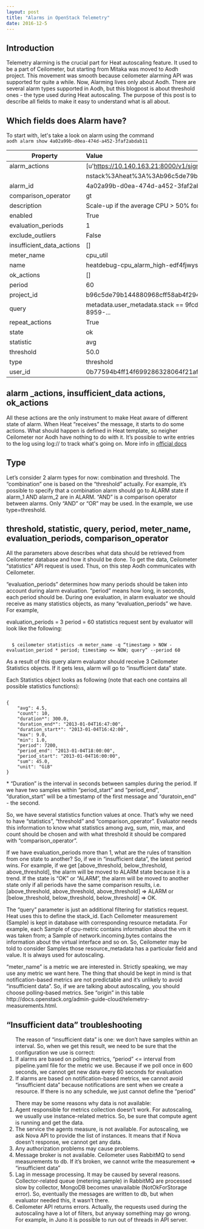 ```yaml
---
layout: post
title: "Alarms in OpenStack Telemetry"
date: 2016-12-5
---
```


<h2> Introduction </h2>
Telemetry alarming is the crucial part for Heat autoscaling feature. It used to be a part of Ceilometer,
but starting from Mitaka was moved to Aodh project. This movement was smooth because ceilometer alarming 
API was supported for quite a while. Now, Alarming lives only about Aodh. There are several alarm types supported 
in Aodh, but this blogpost is about threshold ones - the type used during Heat autoscaling. The purpose of this post 
is to describe all fields to make it easy to understand what is all about.

<h2> Which fields does Alarm have? </h2>
To start with, let's take a look on alarm using the command
<code>
aodh alarm show 4a02a99b-d0ea-474d-a452-3faf2abdab11
</code>

| Property                  | Value                                             |
|---------------------------|:--------------------------------------------------|
| alarm_actions             | [u'https://10.140.163.21:8000/v1/signal/arn%3Aope |
|                           |  nstack%3Aheat%3A%3Ab96c5de79b1448......]         |
| alarm_id                  | 4a02a99b-d0ea-474d-a452-3faf2abdab11              |
| comparison_operator       | gt                                                |
| description               | Scale-up if the average CPU > 50% for 1 minute    |
| enabled                   | True                                              |
| evaluation_periods        | 1                                                 |
| exclude_outliers          | False                                             |
| insufficient_data_actions | []                                                |
| meter_name                | cpu_util                                          |
| name                      | heatdebug-cpu_alarm_high-edf4fjwysz37             |
| ok_actions                | []                                                |
| period                    | 60                                                |
| project_id                | b96c5de79b144880968cff58ab4f294e                  |
| query                     | metadata.user_metadata.stack == 9fcd1986-8959-... |
| repeat_actions            | True                                              |
| state                     | ok                                                |
| statistic                 | avg                                               |
| threshold                 | 50.0                                              |
| type                      | threshold                                         |
| user_id                   | 0b77594b4ff14f699286328064f21aff                  |



<h2> alarm _actions, insufficient_data actions, ok_actions </h2>
         
<p> All these actions are the only instrument to make Heat aware of different state of alarm. When Heat “receives” the message, it starts to do some actions. What should happen is defined in Heat template, so neigher Ceilometer nor Aodh have nothing to do with it. It’s possible to write entries to the log using log:// to track what's going on.
  More info in <a href="https://wiki.openstack.org/wiki/Ceilometer/Alerting#Alarm_Action_Endpoint_definition" title="Search">official docs</a> 
 </p>


<h2> Type </h2>

<p> Let’s consider 2 alarm types for now: combination and threshold. The “combination” one is based on the “threshold” actually.  For example, it’s possible to specify that a combination alarm should go to ALARM state if alarm_1 AND alarm_2 are in ALARM. “AND” is a comparison operator between alarms. Only “AND” or “OR” may be used. 
    In the example, we use type=threshold. 
 </p>

<h2> threshold, statistic, query, period, meter_name, evaluation_periods, comparison_operator </h2>
<p> All the parameters above describes what data should be retrieved from Ceilometer database and how it should be done. To get the data, Ceilometer “statistics” API request is used. Thus, on this step Aodh communicates with Ceilometer. 
</p>
<p>
“evaluation_periods” determines how many periods should be taken into account during alarm evaluation. “period” means how long, in seconds, each period should be. During one evaluation, in alarm evaluator we should receive as many statistics objects, as many  “evaluation_periods” we have. For example, 
</p>

<p>
evaluation_periods = 3
period = 60
statistics request sent by evaluator will look like the following: 
</p>
<code>
  $ ceilometer statistics -m meter_name -q “timestamp > NOW - evaluation_period * period; timestamp <= NOW; query” --period 60
</code>
<p>
As a result of this query alarm evaluator should receive 3 Ceilometer Statistics objects. If it gets less, alarm will go to “insufficient data” state.
</p>

<p>Each Statistics object looks as following (note that each one contains all possible statistics functions): </p>

<code>
{
    "avg": 4.5,
    "count": 10,
    "duration*": 300.0,
    "duration_end*": "2013-01-04T16:47:00",
    "duration_start*": "2013-01-04T16:42:00",
    "max": 9.0,
    "min": 1.0,
    "period": 7200,                                 
    "period_end": "2013-01-04T18:00:00",
    "period_start": "2013-01-04T16:00:00",
    "sum": 45.0,
    "unit": "GiB"
}
</code>
<p>
* “Duration” is the interval in seconds between samples during the period. If we have two samples within “period_start” and “period_end”, “duration_start” will be a timestamp of the first message and “duratoin_end” - the second.
</p>
<p>
So, we have several statistics function values at once. That’s why we need to have “statistics”, “threshold” and “comparison_operator”. Evaluator needs this information to know what statistics among avg, sum, min, max, and count should be chosen and with what threshold it should be compared with “comparison_operator”. 
</p>
<p>
If we have evaluation_periods more than 1, what are the rules of transition from one state to another? So, if we in “insufficient data”, the latest period wins. For example, if we get [above_threshold, below_threshold, above_threshold], the alarm will be moved to ALARM state because it is a trend. If the state is “OK” or “ALARM”, the alarm will be moved to another state only if all periods have the same comparison results, i.e. [above_threshold, above_threshold, above_threshold] => ALARM or [below_threshold, below_threshold, below_threshold] => OK.
</p>
<p>
The “query” parameter is just an additional filtering for statistics request. Heat uses this to define the stack_id. Each Ceilometer measurement (Sample) is kept in database with corresponding resource metadata. For example, each Sample of cpu-metric contains information about the vm it was taken from; a Sample of network.incoming.bytes contains the information about  the virtual interface and so on. So, Ceilometer may be told to consider Samples those resource_metadata has a particular field and value. It is always used for autoscaling.
</p>
<p>
“meter_name” is a metric we are interested in. Strictly speaking, we may use any metric we want here. The thing that should be kept in mind is that notification-based metrics are not predictable and it’s unlikely to avoid “insufficient data”. So, if we are talking about autoscaling, you should choose polling-based metrics. See “origin” in this table http://docs.openstack.org/admin-guide-cloud/telemetry-measurements.html. 
</p>

<h2> “Insufficient data” troubleshooting </h2>
<ol>
The reason of “insufficient data” is one: we don’t have samples within an interval. 
So, when we get this result, we need to be sure that the configuration we use is correct:
<li> If alarms are based on polling metrics, “period” <= interval from pipeline.yaml file for the metric we use. Because if we poll once in 600 seconds, we cannot get new data every 60 seconds for evaluation
</li>
<li>
If alarms are based on notification-based metrics, we cannot avoid “insufficient data” because notifications are sent when we create a resource. If there is no any schedule, we just cannot define the “period”
</li>
</ol>
<ol>
There may be some reasons why data is not available:
<li>
Agent responsible for metrics collection doesn’t work. For autoscaling, we usually use instance-related metrics. So, be sure that compute agent is running and get the data.
</li>
<li>
The service the agents measure, is not available. For autoscaling, we ask Nova API to provide the list of instances. It means that if Nova doesn’t response, we cannot get any data.
</li>
<li>
Any authorization problems may cause problems.
</li>
<li>
Message broker is not available. Ceilometer uses RabbitMQ to send measurements to db. If it’s broken, we cannot write the measurement => “insufficient data”
</li>
<li>
Lag in message processing. It may be caused by several reasons. Collector-related queue (metering.sample) in RabbitMQ are processed slow by collector, MongoDB becomes unavailable (NotOkForStorage error). So, eventually the messages are written to db, but when evaluator needed this, it wasn’t there.
</li>
<li>
Ceilometer API returns errors. Actually, the requests used during the autoscaling have a lot of filters, but anyway something may go wrong. For example, in Juno it is possible to run out of threads in API server. 
</li>
<ol>
